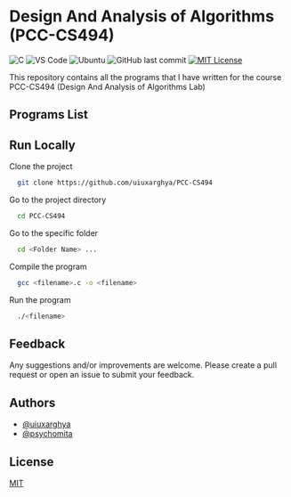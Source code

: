 # Design And Analysis of Algorithms (PCC-CS494)

![C](https://img.shields.io/badge/C-informational?style=flat&logo=C&logoColor=white&color=007396)
![VS Code](https://img.shields.io/badge/VS_Code-informational?style=flat&logo=visual-studio-code&logoColor=white&color=007ACC)
![Ubuntu](https://img.shields.io/badge/Ubuntu-informational?style=flat&logo=ubuntu&logoColor=white&color=E95420)
![GitHub last commit](https://img.shields.io/github/last-commit/uiuxarghya/PCC-CS494?label=Last%20Updated)
[![MIT License](https://img.shields.io/badge/License-MIT-green.svg)](https://choosealicense.com/licenses/mit/)

This repository contains all the programs that I have written for the course PCC-CS494 (Design And Analysis of Algorithms Lab)

## Programs List

## Run Locally

Clone the project

```bash
  git clone https://github.com/uiuxarghya/PCC-CS494
```

Go to the project directory

```bash
  cd PCC-CS494
```

Go to the specific folder

```bash
  cd <Folder Name> ...
```

Compile the program

```bash
  gcc <filename>.c -o <filename>
```

Run the program

```bash
  ./<filename>
```

## Feedback

Any suggestions and/or improvements are welcome. Please create a pull request or open an issue to submit your feedback.

## Authors

- [@uiuxarghya](https://www.github.com/uiuxarghya)
- [@psychomita](https://www.github.com/psychomita)

## License

[MIT](./LICENSE)
